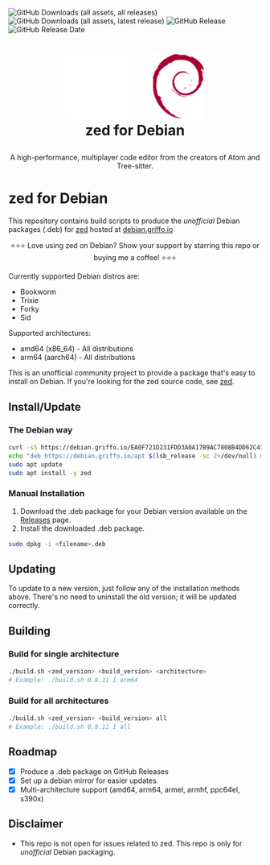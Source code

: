 ![GitHub Downloads (all assets, all releases)](https://img.shields.io/github/downloads/dariogriffo/zed-debian/total)
![GitHub Downloads (all assets, latest release)](https://img.shields.io/github/downloads/dariogriffo/zed-debian/latest/total)
![GitHub Release](https://img.shields.io/github/v/release/dariogriffo/zed-debian)
![GitHub Release Date](https://img.shields.io/github/release-date/dariogriffo/zed-debian?display_date=published_at)

<h1>
   <p align="center">
     <a href="https://zed.dev/"><img src="https://github.com/dariogriffo/zed-debian/blob/main/zed-logo.png" alt="zed Logo" width="128" style="margin-right: 20px"></a>
     <a href="https://www.debian.org/"><img src="https://github.com/dariogriffo/zed-debian/blob/main/debian-logo.png" alt="Debian Logo" width="104" style="margin-left: 20px"></a>
     <br>zed for Debian
   </p>
</h1>
<p align="center">
 A high-performance, multiplayer code editor from the creators of Atom and Tree-sitter.
</p>

# zed for Debian

This repository contains build scripts to produce the _unofficial_ Debian packages
(.deb) for [zed](https://github.com/zed-industries/zed/) hosted at [debian.griffo.io](https://debian.griffo.io)

<p align="center">
⭐⭐⭐ Love using zed on Debian? Show your support by starring this repo or buying me a coffee! ⭐⭐⭐
</p>

Currently supported Debian distros are:
- Bookworm
- Trixie
- Forky
- Sid

Supported architectures:
- amd64 (x86_64) - All distributions
- arm64 (aarch64) - All distributions

This is an unofficial community project to provide a package that's easy to
install on Debian. If you're looking for the zed source code, see
[zed](https://github.com/zed-industries/zed/).

## Install/Update

### The Debian way

```sh
curl -sS https://debian.griffo.io/EA0F721D231FDD3A0A17B9AC7808B4DD62C41256.asc | sudo gpg --dearmor --yes -o /etc/apt/trusted.gpg.d/debian.griffo.io.gpg
echo "deb https://debian.griffo.io/apt $(lsb_release -sc 2>/dev/null) main" | sudo tee /etc/apt/sources.list.d/debian.griffo.io.list
sudo apt update
sudo apt install -y zed
```

### Manual Installation

1. Download the .deb package for your Debian version available on
   the [Releases](https://github.com/dariogriffo/zed-debian/releases) page.
2. Install the downloaded .deb package.

```sh
sudo dpkg -i <filename>.deb
```
## Updating

To update to a new version, just follow any of the installation methods above. There's no need to uninstall the old version; it will be updated correctly.

## Building

### Build for single architecture
```sh
./build.sh <zed_version> <build_version> <architecture>
# Example: ./build.sh 0.8.11 1 arm64
```

### Build for all architectures
```sh
./build.sh <zed_version> <build_version> all
# Example: ./build.sh 0.8.11 1 all
```

## Roadmap

- [x] Produce a .deb package on GitHub Releases
- [x] Set up a debian mirror for easier updates
- [x] Multi-architecture support (amd64, arm64, armel, armhf, ppc64el, s390x)

## Disclaimer

- This repo is not open for issues related to zed. This repo is only for _unofficial_ Debian packaging.
